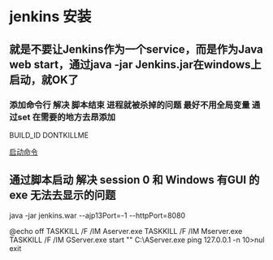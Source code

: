 # jenkins 安装


## 就是不要让Jenkins作为一个service，而是作为Java web start，通过java -jar Jenkins.jar在windows上启动，就OK了



### 添加命令行 解决 脚本结束 进程就被杀掉的问题 最好不用全局变量 通过set 在需要的地方去昂添加
BUILD_ID
DONTKILLME


[启动命令](https://www.cnblogs.com/wyx123/articles/4106802.html)


## 通过脚本启动 解决 session 0  和 Windows 有GUI 的 exe 无法去显示的问题

java -jar jenkins.war --ajp13Port=-1 --httpPort=8080


@echo off
TASKKILL /F /IM Aserver.exe
TASKKILL /F /IM Mserver.exe
TASKKILL /F /IM GServer.exe
start "" C:\AServer.exe
ping 127.0.0.1 -n 10>nul
exit
<!--stackedit_data:
eyJoaXN0b3J5IjpbMTUwNTE4OTI4NF19
-->